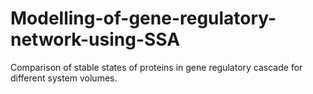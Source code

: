 # Modelling-of-gene-regulatory-network-using-SSA
Comparison of stable states of proteins in gene regulatory cascade for different system volumes.
